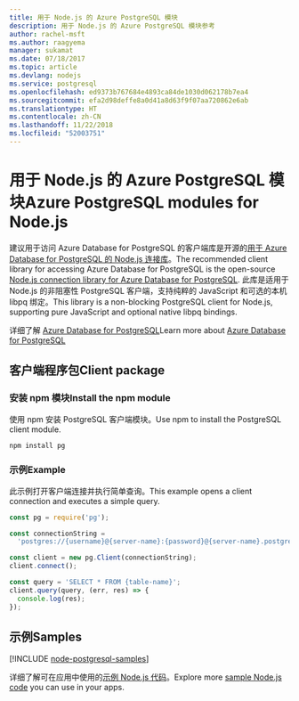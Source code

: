 ```yaml
---
title: 用于 Node.js 的 Azure PostgreSQL 模块
description: 用于 Node.js 的 Azure PostgreSQL 模块参考
author: rachel-msft
ms.author: raagyema
manager: sukamat
ms.date: 07/18/2017
ms.topic: article
ms.devlang: nodejs
ms.service: postgresql
ms.openlocfilehash: ed9373b767684e4893ca84de1030d062178b7ea4
ms.sourcegitcommit: efa2d98deffe8a0d41a8d63f9f07aa720862e6ab
ms.translationtype: HT
ms.contentlocale: zh-CN
ms.lasthandoff: 11/22/2018
ms.locfileid: "52003751"
---
```

# <a name="azure-postgresql-modules-for-nodejs"></a><span data-ttu-id="45274-103">用于 Node.js 的 Azure PostgreSQL 模块</span><span class="sxs-lookup"><span data-stu-id="45274-103">Azure PostgreSQL modules for Node.js</span></span>

<span data-ttu-id="45274-104">建议用于访问 Azure Database for PostgreSQL 的客户端库是开源的[用于 Azure Database for PostgreSQL 的 Node.js 连接库](https://www.npmjs.com/package/pg)。</span><span class="sxs-lookup"><span data-stu-id="45274-104">The recommended client library for accessing Azure Database for PostgreSQL is the open-source [Node.js connection library for Azure Database for PostgreSQL](https://www.npmjs.com/package/pg).</span></span> <span data-ttu-id="45274-105">此库是适用于 Node.js 的非阻塞性 PostgreSQL 客户端，支持纯粹的 JavaScript 和可选的本机 libpq 绑定。</span><span class="sxs-lookup"><span data-stu-id="45274-105">This library is a non-blocking PostgreSQL client for Node.js, supporting pure JavaScript and optional native libpq bindings.</span></span>

<span data-ttu-id="45274-106">详细了解 [Azure Database for PostgreSQL](https://docs.microsoft.com/azure/postgresql/)</span><span class="sxs-lookup"><span data-stu-id="45274-106">Learn more about [Azure Database for PostgreSQL](https://docs.microsoft.com/azure/postgresql/)</span></span>

## <a name="client-package"></a><span data-ttu-id="45274-107">客户端程序包</span><span class="sxs-lookup"><span data-stu-id="45274-107">Client package</span></span>

### <a name="install-the-npm-module"></a><span data-ttu-id="45274-108">安装 npm 模块</span><span class="sxs-lookup"><span data-stu-id="45274-108">Install the npm module</span></span>

<span data-ttu-id="45274-109">使用 npm 安装 PostgreSQL 客户端模块。</span><span class="sxs-lookup"><span data-stu-id="45274-109">Use npm to install the PostgreSQL client module.</span></span>

```bash
npm install pg
```   

### <a name="example"></a><span data-ttu-id="45274-110">示例</span><span class="sxs-lookup"><span data-stu-id="45274-110">Example</span></span>

<span data-ttu-id="45274-111">此示例打开客户端连接并执行简单查询。</span><span class="sxs-lookup"><span data-stu-id="45274-111">This example opens a client connection and executes a simple query.</span></span>

```javascript
const pg = require('pg');

const connectionString =
  'postgres://{username}@{server-name}:{password}@{server-name}.postgres.database.azure.com:5432/{database-name}?ssl=true';

const client = new pg.Client(connectionString);
client.connect();

const query = 'SELECT * FROM {table-name}';
client.query(query, (err, res) => {
  console.log(res);
});
```

## <a name="samples"></a><span data-ttu-id="45274-112">示例</span><span class="sxs-lookup"><span data-stu-id="45274-112">Samples</span></span>

[!INCLUDE [node-postgresql-samples](../docs-ref-conceptual/includes/postgresql-samples.md)]

<span data-ttu-id="45274-113">详细了解可在应用中使用的[示例 Node.js 代码](https://azure.microsoft.com/resources/samples/?platform=nodejs)。</span><span class="sxs-lookup"><span data-stu-id="45274-113">Explore more [sample Node.js code](https://azure.microsoft.com/resources/samples/?platform=nodejs) you can use in your apps.</span></span>
